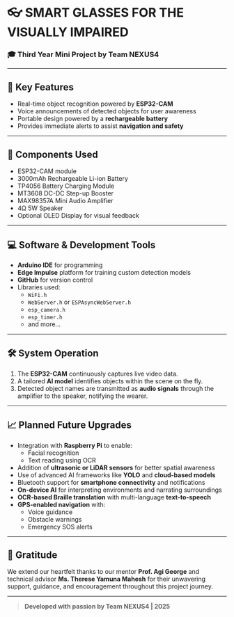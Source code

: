 # 👓 **SMART GLASSES FOR THE VISUALLY IMPAIRED**

### 🎓 Third Year Mini Project by Team NEXUS4

---

## 🚀 Key Features

- Real-time object recognition powered by **ESP32-CAM**
- Voice announcements of detected objects for user awareness
- Portable design powered by a **rechargeable battery**
- Provides immediate alerts to assist **navigation and safety**

---

## 🔧 Components Used

- ESP32-CAM module  
- 3000mAh Rechargeable Li-ion Battery  
- TP4056 Battery Charging Module  
- MT3608 DC-DC Step-up Booster  
- MAX98357A Mini Audio Amplifier  
- 4Ω 5W Speaker  
- Optional OLED Display for visual feedback  

---

## 💻 Software & Development Tools

- **Arduino IDE** for programming  
- **Edge Impulse** platform for training custom detection models  
- **GitHub** for version control  
- Libraries used:
  - `WiFi.h`  
  - `WebServer.h` or `ESPAsyncWebServer.h`  
  - `esp_camera.h`  
  - `esp_timer.h`  
  - and more...

---

## 🛠️ System Operation

1. The **ESP32-CAM** continuously captures live video data.  
2. A tailored **AI model** identifies objects within the scene on the fly.  
3. Detected object names are transmitted as **audio signals** through the amplifier to the speaker, notifying the wearer.

---

## 📈 Planned Future Upgrades

- Integration with **Raspberry Pi** to enable:
  - Facial recognition  
  - Text reading using OCR  
- Addition of **ultrasonic or LiDAR sensors** for better spatial awareness  
- Use of advanced AI frameworks like **YOLO** and **cloud-based models**  
- Bluetooth support for **smartphone connectivity** and notifications  
- **On-device AI** for interpreting environments and narrating surroundings  
- **OCR-based Braille translation** with multi-language **text-to-speech**  
- **GPS-enabled navigation** with:
  - Voice guidance  
  - Obstacle warnings  
  - Emergency SOS alerts  

---

## 🙏 Gratitude

We extend our heartfelt thanks to our mentor **Prof. Agi George** and technical advisor **Ms. Therese Yamuna Mahesh** for their unwavering support, guidance, and encouragement throughout this project journey.

---

> **Developed with passion by Team NEXUS4 | 2025**
